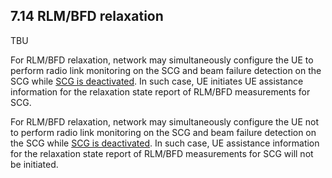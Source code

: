 
## 7.14 RLM/BFD relaxation

TBU

For RLM/BFD relaxation, network may simultaneously configure the UE to perform radio link monitoring on the SCG and beam failure detection on the SCG while [SCG is deactivated](../../3GPP%20features/SCG%20deactivation.md). In such case, UE initiates UE assistance information for the relaxation state report of RLM/BFD measurements for SCG.

For RLM/BFD relaxation, network may simultaneously configure the UE not to perform radio link monitoring on the SCG and beam failure detection on the SCG while [SCG is deactivated](../../3GPP%20features/SCG%20deactivation.md). In such case, UE assistance information for the relaxation state report of RLM/BFD measurements for SCG will not be initiated.
